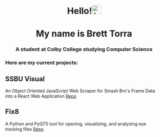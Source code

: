 <h1 align="center">Hello!<img src="https://user-images.githubusercontent.com/1303154/88677602-1635ba80-d120-11ea-84d8-d263ba5fc3c0.gif" width="28px" height="28px" alt="hi"></h1>
<h1 align="center">My name is Brett Torra</h1>
<h3 align="center">A student at Colby College studying Computer Science</h3>



### Here are my current projects:

## SSBU Visual
An Object Oriented JavaScript Web Scraper for Smash Bro's Frame Data into a React Web Application [Repo](https://github.com/brettm13/SSBUVisual)

## Fix8
A Python and PyQT5 tool for opening, visualizing, and analyzing eye tracking files [Repo](https://github.com/nalmadi/fix8)
